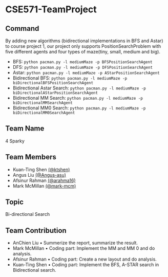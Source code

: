 # CSE571-TeamProject


## Command
By adding new algorithms (bidirectional implementations in BFS and Astar) to course project 1, our project only supports PositionSearchProblem with five different agents and four types of maze(tiny, small, medium and big).

- BFS: `python pacman.py -l mediumMaze -p BFSPositionSearchAgent`
- DFS: `python pacman.py -l mediumMaze -p DFSPositionSearchAgent`
- Astar: `python pacman.py -l mediumMaze -p AStarPositionSearchAgent`
- Bidirectional BFS: `python pacman.py -l mediumMaze -p biDirectionalBFSPositionSearchAgent`
- Bidirectional Astar Search: `python pacman.py -l mediumMaze -p biDirectionalAStarPositionSearchAgent`
- Bidirectional MM Search: `python pacman.py -l mediumMaze -p biDirectionalMMSearchAgent`
- Bidirectional MM0 Search: `python pacman.py -l mediumMaze -p biDirectionalMM0SearchAgent`
## Team Name
4 Sparky
## Team Members
- Kuan-Ting Shen [(@ktshen)](https://github.com/ktshen)
- Angus Liu [(@Angus-asu)](https://github.com/Angus-asu)
- Afsinur Rahman [(@arahma16)](https://github.com/arahma16)
- Mark McMillan [(@mark-mcm)](https://github.com/mark-mcm)
## Topic
Bi-directional Search
## Team Contribution
- AnChien Liu
• Summerize the report, summarize the result.
- Mark McMillan
• Coding part: Implement the MM and MM 0 and do
analysis.
- Afsinur Rahman
• Coding part: Create a new layout and do analysis.
- Kuan-Ting Shen
• Coding part: Implement the BFS, A-STAR search in
Bidirectional search.
